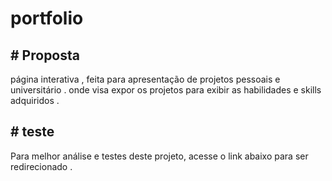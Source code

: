 # portfolio

## # Proposta
página interativa , feita para apresentação de  projetos pessoais e  universitário . onde visa expor  os projetos  para exibir as habilidades e skills adquiridos .

## # teste

Para melhor análise e  testes deste projeto, acesse o link abaixo para ser redirecionado .

##

